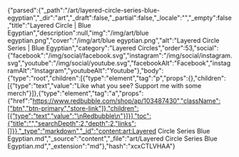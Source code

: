 {"parsed":{"_path":"/art/layered-circle-series-blue-egyptian","_dir":"art","_draft":false,"_partial":false,"_locale":"","_empty":false,"title":"Layered Circle | Blue Egyptian","description":null,"img":"/img/art/blue egyptian.png","cover":"/img/art/blue egyptian.png","alt":"Layered Circle Series | Blue Egyptian","category":"Layered Circles","order":53,"social":{"facebook":"/img/social/facebook.svg","instagram":"/img/social/instagram.svg","youtube":"/img/social/youtube.svg","facebookAlt":"Facebook","instagramAlt":"Instagram","youtubeAlt":"Youtube"},"body":{"type":"root","children":[{"type":"element","tag":"p","props":{},"children":[{"type":"text","value":"Like what you see? Support me with some merch"}]},{"type":"element","tag":"a","props":{"href":"https://www.redbubble.com/shop/ap/103487430","className":["btn","btn-primary","store-link"]},"children":[{"type":"text","value":"\nRedbubble\n"}]}],"toc":{"title":"","searchDepth":2,"depth":2,"links":[]}},"_type":"markdown","_id":"content:art:Layered Circle Series  Blue Egyptian.md","_source":"content","_file":"art/Layered Circle Series  Blue Egyptian.md","_extension":"md"},"hash":"xcxCTLVHAA"}